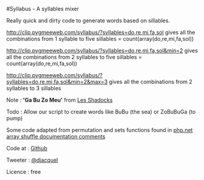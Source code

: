 #Syllabus - A syllables mixer

Really quick and dirty code to generate words based on sillables.

http://clip.pygmeeweb.com/syllabus/?syllables=do,re,mi,fa,sol
gives all the combinations from 1 syllable to five sillables = count(array(do,re,mi,fa,sol))

http://clip.pygmeeweb.com/syllabus/?syllables=do,re,mi,fa,sol&min=2
gives all the combinations from 2 syllables to five sillables = count(array(do,re,mi,fa,sol))

http://clip.pygmeeweb.com/syllabus/?syllables=do,re,mi,fa,sol&min=2&max=3
gives all the combinations from 2 syllables to 3 sillables

Note : **'Ga Bu Zo Meu'** from [Les Shadocks](http://fr.wikipedia.org/wiki/Les_Shadoks)

Todo : Allow our script to create words like BuBu (the sea) or ZoBuBuGa (to pump)

Some code adapted from permutation and sets functions found in [php.net array shuffle documentation comments](http://www.php.net/manual/en/function.shuffle.php#90615)

Code at : [Github](https://github.com/djacquel/syllabus)

Tweeter : [@djacquel](https://twitter.com/djacquel)

Licence : free
